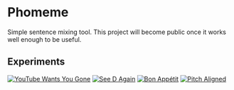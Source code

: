 # Phomeme
Simple sentence mixing tool.
This project will become public once it works well enough to be useful.

## Experiments
[![YouTube Wants You Gone](https://img.youtube.com/vi/B6BDVJbobwY/mqdefault.jpg)](https://youtu.be/B6BDVJbobwY)
[![See D Again](https://img.youtube.com/vi/MHPQJgmPjko/mqdefault.jpg)](https://youtu.be/MHPQJgmPjko)
[![Bon Appétit](https://img.youtube.com/vi/O6VnqsSZ54s/mqdefault.jpg)](https://youtu.be/O6VnqsSZ54s)
[![Pitch Aligned](https://img.youtube.com/vi/aPsaWqvyO6E/mqdefault.jpg)](https://youtu.be/aPsaWqvyO6E)
